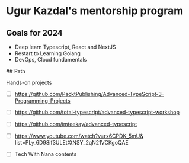 # Ugur Kazdal's mentorship program 

## Goals for 2024

- Deep learn Typescript, React and NextJS
- Restart to Learning Golang
- DevOps, Cloud fundamentals


## Path

Hands-on projects

- [ ] https://github.com/PacktPublishing/Advanced-TypeScript-3-Programming-Projects

- [ ] https://github.com/total-typescript/advanced-typescript-workshop

- [ ] https://github.com/imteekay/advanced-typescript

- [ ] https://www.youtube.com/watch?v=rx6CPDK_5mU&
list=PLy_6D98if3ULEtXtNSY_2qN21VCKgoQAE
- [ ] Tech With Nana contents
